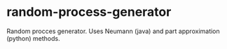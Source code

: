 # random-process-generator

Random procces generator. Uses Neumann (java) and part approximation (python) methods. 
